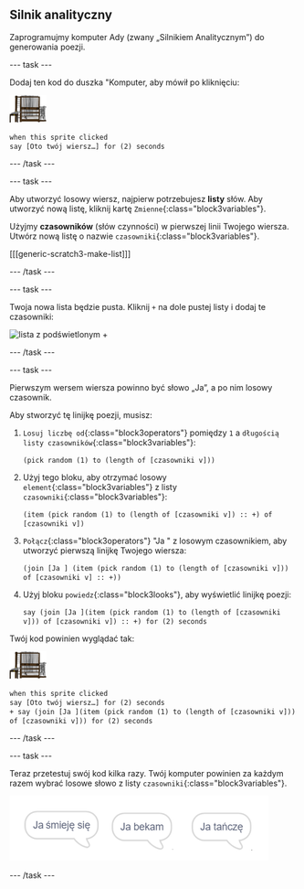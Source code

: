 ## Silnik analityczny

Zaprogramujmy komputer Ady (zwany „Silnikiem Analitycznym”) do generowania poezji.

--- task ---

Dodaj ten kod do duszka "Komputer, aby mówił po kliknięciu:

![duszek komputera](images/computer-sprite.png)

```blocks3
when this sprite clicked
say [Oto twój wiersz…] for (2) seconds
```

--- /task ---

--- task ---

Aby utworzyć losowy wiersz, najpierw potrzebujesz **listy** słów. Aby utworzyć nową listę, kliknij kartę `Zmienne`{:class="block3variables"}.

Użyjmy **czasowników** (słów czynności) w pierwszej linii Twojego wiersza. Utwórz nową listę o nazwie `czasowniki`{:class="block3variables"}.

[[[generic-scratch3-make-list]]]

--- /task ---

--- task ---

Twoja nowa lista będzie pusta. Kliknij `+` na dole pustej listy i dodaj te czasowniki:

![lista z podświetlonym +](images/poetry-czasowniki-annotated.png)

--- /task ---

--- task ---

Pierwszym wersem wiersza powinno być słowo „Ja”, a po nim losowy czasownik.

Aby stworzyć tę linijkę poezji, musisz:

1. `Losuj liczbę od`{:class="block3operators"} pomiędzy `1` a `długością listy czasowników`{:class="block3variables"}:
    
    ```blocks3
    (pick random (1) to (length of [czasowniki v]))
    ```

2. Użyj tego bloku, aby otrzymać losowy `element`{:class="block3variables"} z listy `czasowniki`{:class="block3variables"}:
    
    ```blocks3
    (item (pick random (1) to (length of [czasowniki v]) :: +) of [czasowniki v])
    ```

3. `Połącz`{:class="block3operators"} "Ja " z losowym czasownikiem, aby utworzyć pierwszą linijkę Twojego wiersza:
    
    ```blocks3
    (join [Ja ] (item (pick random (1) to (length of [czasowniki v])) of [czasowniki v] :: +))
    ```

4. Użyj bloku `powiedz`{:class="block3looks"}, aby wyświetlić linijkę poezji:
    
    ```blocks3
    say (join [Ja ](item (pick random (1) to (length of [czasowniki v])) of [czasowniki v]) :: +) for (2) seconds
    ```

Twój kod powinien wyglądać tak:

![duszek komputera](images/computer-sprite.png)

```blocks3
when this sprite clicked
say [Oto twój wiersz…] for (2) seconds
+ say (join [Ja ](item (pick random (1) to (length of [czasowniki v])) of [czasowniki v])) for (2) seconds
```

--- /task ---

--- task ---

Teraz przetestuj swój kod kilka razy. Twój komputer powinien za każdym razem wybrać losowe słowo z listy `czasowniki`{:class="block3variables"}.

![3 dymki mówiące różne rzeczy](images/poetry-random-test.png)

--- /task ---